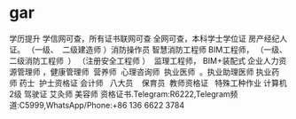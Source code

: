 # gar
学历提升 学信网可查，所有证书联网可查 全网可查，本科学士学位证 房产经纪人证。 （一级、  二级建造师 ）消防操作员 智慧消防工程师 BIM工程师， （一级、二级消防工程师  ） （注册安全工程师 ）  监理工程师， BIM+装配式 企业人力资源管理师 ，健康管理师  营养师  心理咨询师  执业医师  。执业助理医师 执业药师 药士  护士资格证 会计师   八大员    保育员  教师资格证   特殊工种作业 计算机2级 驾驶证 艾灸师 美容师 资格证书.Telegram:R6222,Telegram频道:C5999,WhatsApp/Phone:+86 136 6622 3784 
